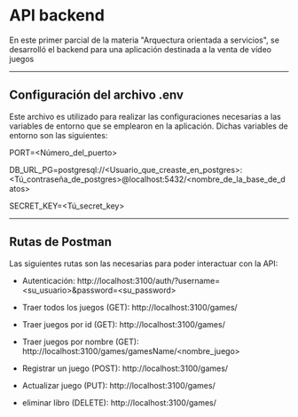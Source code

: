 # API backend

En este primer parcial de la materia "Arquectura orientada a servicios", se desarrolló el backend para una aplicación destinada a la venta de vídeo juegos

---

## Configuración del archivo .env

Este archivo es utilizado para realizar las configuraciones necesarias a las variables de entorno que se emplearon en la aplicación. Dichas variables de entorno son las siguientes:


PORT=<Número_del_puerto>

DB_URL_PG=postgresql://<Usuario_que_creaste_en_postgres>:<Tú_contraseña_de_postgres>@localhost:5432/<nombre_de_la_base_de_datos> 

SECRET_KEY=<Tú_secret_key>


---
## Rutas de Postman

Las siguientes rutas son las necesarias para poder interactuar con la API:

- Autenticación: http://localhost:3100/auth/?username=<su_usuario>&password=<su_password>

- Traer todos los juegos (GET): http://localhost:3100/games/

- Traer juegos por id (GET): http://localhost:3100/games/<id>

- Traer juegos por nombre (GET): http://localhost:3100/games/gamesName/<nombre_juego>

- Registrar un juego (POST): http://localhost:3100/games/

- Actualizar juego (PUT): http://localhost:3100/games/<id>

- eliminar libro (DELETE): http://localhost:3100/games/<id>

